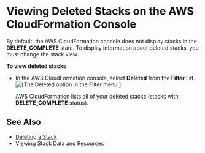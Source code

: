 # Viewing Deleted Stacks on the AWS CloudFormation Console<a name="cfn-console-view-deleted-stacks"></a>

By default, the AWS CloudFormation console does not display stacks in the **DELETE\_COMPLETE** state\. To display information about deleted stacks, you must change the stack view\.

**To view deleted stacks**
+ In the AWS CloudFormation console, select **Deleted** from the **Filter** list\.  
![\[The Deleted option in the Filter menu.\]](http://docs.aws.amazon.com/AWSCloudFormation/latest/UserGuide/images/cfn-console-view-deleted-stack-setting.png)

  AWS CloudFormation lists all of your deleted stacks \(stacks with **DELETE\_COMPLETE** status\)\.

## See Also<a name="w4661ab1c15c13c29b7"></a>
+ [Deleting a Stack](cfn-console-delete-stack.md)
+ [Viewing Stack Data and Resources](cfn-console-view-stack-data-resources.md)